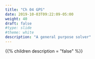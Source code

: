 ```yaml
---
title: "Ch 04 GPS"
date: 2019-10-03T09:22:09-05:00
weight: 40
draft: false
#type: slide
#theme: white
description: "A general purpose solver"
---
```


{{% children description = "false" %}}

